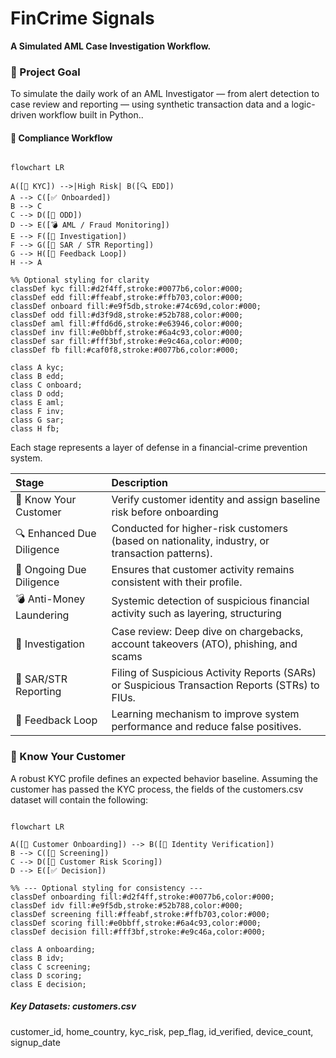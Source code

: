 # FinCrime Signals

**A Simulated AML Case Investigation Workflow.**


### 🎯 Project Goal

To simulate the daily work of an AML Investigator — from alert detection to case review and reporting — using synthetic transaction data and a logic-driven workflow built in Python..

#### 🏦 Compliance Workflow

``` mermaid

flowchart LR

A([🧠 KYC]) -->|High Risk| B([🔍 EDD])
A --> C([✅ Onboarded])
B --> C
C --> D([🔄 ODD])
D --> E([💣 AML / Fraud Monitoring])
E --> F([🧩 Investigation])
F --> G([🧾 SAR / STR Reporting])
G --> H([🔁 Feedback Loop])
H --> A

%% Optional styling for clarity
classDef kyc fill:#d2f4ff,stroke:#0077b6,color:#000;
classDef edd fill:#ffeabf,stroke:#ffb703,color:#000;
classDef onboard fill:#e9f5db,stroke:#74c69d,color:#000;
classDef odd fill:#d3f9d8,stroke:#52b788,color:#000;
classDef aml fill:#ffd6d6,stroke:#e63946,color:#000;
classDef inv fill:#e0bbff,stroke:#6a4c93,color:#000;
classDef sar fill:#fff3bf,stroke:#e9c46a,color:#000;
classDef fb fill:#caf0f8,stroke:#0077b6,color:#000;

class A kyc;
class B edd;
class C onboard;
class D odd;
class E aml;
class F inv;
class G sar;
class H fb;
```

Each stage represents a layer of defense in a financial-crime prevention system.

| Stage | Description |
|:--|:--|
| 🧠 Know Your Customer | Verify customer identity and assign baseline risk before onboarding |
| 🔍 Enhanced Due Diligence | Conducted for higher-risk customers (based on nationality, industry, or transaction patterns). 
| 🔄 Ongoing Due Diligence | Ensures that customer activity remains consistent with their profile. |
| 💣 Anti-Money Laundering | Systemic detection of suspicious financial activity such as layering, structuring |
| 🧩 Investigation | Case review: Deep dive on chargebacks, account takeovers (ATO), phishing, and scams 
| 🧾 SAR/STR Reporting | Filing of Suspicious Activity Reports (SARs) or Suspicious Transaction Reports (STRs) to FIUs. |
| 🔁 Feedback Loop | Learning mechanism to improve system performance and reduce false positives. | 

### 🧠 Know Your Customer

A robust KYC profile defines an expected behavior baseline. Assuming the customer has passed the KYC process, the fields of the customers.csv dataset will contain the following:
```mermaid

flowchart LR

A([👋 Customer Onboarding]) --> B([🪪 Identity Verification])
B --> C([🚦 Screening])
C --> D([🧮 Customer Risk Scoring])
D --> E([✅ Decision])

%% --- Optional styling for consistency ---
classDef onboarding fill:#d2f4ff,stroke:#0077b6,color:#000;
classDef idv fill:#e9f5db,stroke:#52b788,color:#000;
classDef screening fill:#ffeabf,stroke:#ffb703,color:#000;
classDef scoring fill:#e0bbff,stroke:#6a4c93,color:#000;
classDef decision fill:#fff3bf,stroke:#e9c46a,color:#000;

class A onboarding;
class B idv;
class C screening;
class D scoring;
class E decision;
```

##### Key Datasets: customers.csv

customer_id, home_country, kyc_risk, pep_flag, id_verified, device_count, signup_date








